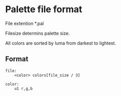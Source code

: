 # Palette file format

File extention *.pal

Filesize determins palette size.

All colors are sorted by luma from darkest to lightest.

## Format

    file:
        <color> colors[file_size / 3]

    color:
        u1 r,g,b